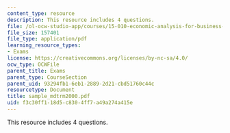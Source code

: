 ```yaml
---
content_type: resource
description: This resource includes 4 questions.
file: /ol-ocw-studio-app/courses/15-010-economic-analysis-for-business-decisions-fall-2004/f3c30ff118d5c8304ff7a49a274a415e_sample_mdtrm2000.pdf
file_size: 157401
file_type: application/pdf
learning_resource_types:
- Exams
license: https://creativecommons.org/licenses/by-nc-sa/4.0/
ocw_type: OCWFile
parent_title: Exams
parent_type: CourseSection
parent_uid: 93294fb1-6eb1-2889-2d21-cbd51760c44c
resourcetype: Document
title: sample_mdtrm2000.pdf
uid: f3c30ff1-18d5-c830-4ff7-a49a274a415e
---
```

This resource includes 4 questions.
